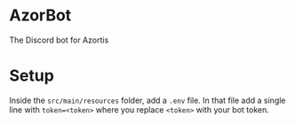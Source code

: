 # AzorBot
The Discord bot for Azortis

# Setup
Inside the `src/main/resources` folder, add a `.env` file.
In that file add a single line with `token=<token>` where you replace `<token>` with your bot token.